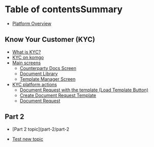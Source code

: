 # Table of contentsSummary


* [Platform Overview](README.md)


## Know Your Customer \(KYC\)


* [What is KYC?](know-your-customer-kyc/what-is-kyc.md)
* [KYC on komgo](know-your-customer-kyc/kyc-on-komgo.md)
* [Main screens](know-your-customer-kyc/main-screens/README.md)
  * [Counterparty Docs Screen](know-your-customer-kyc/main-screens/counterparty-docs-screen.md)
  * [Document Library](know-your-customer-kyc/main-screens/document-library.md)
  * [Template Manager Screen](know-your-customer-kyc/main-screens/template-manager-screen.md)
* [KYC platform actions](know-your-customer-kyc/kyc-platform-actions/README.md)
  * [Document Request with the template \(Load Template Button\)](know-your-customer-kyc/kyc-platform-actions/document-request-with-the-template-load-template-button.md)
  * [Create Document Request Template](know-your-customer-kyc/kyc-platform-actions/create-document-request-template.md)
  * [Document Request](know-your-customer-kyc/kyc-platform-actions/document-request.md)

## Part 2

* [Part 2 topic](part-2/part-2

* [Test new topic](know-your-customer-kyc/test-new-topic.md)

<!--stackedit_data:
eyJoaXN0b3J5IjpbOTIwNDQ1ODc4XX0=
-->